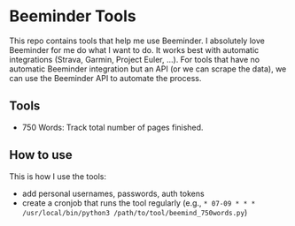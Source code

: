 # Beeminder Tools

This repo contains tools that help me use Beeminder. I absolutely love Beeminder for me do what I want to do. It works best with automatic integrations (Strava, Garmin, Project Euler, ...). For tools that have no automatic Beeminder integration but an API (or we can scrape the data), we can use the Beeminder API to automate the process.

## Tools

- 750 Words: Track total number of pages finished.

## How to use

This is how I use the tools:

- add personal usernames, passwords, auth tokens
- create a cronjob that runs the tool regularly (e.g., `* 07-09 * * * /usr/local/bin/python3 /path/to/tool/beemind_750words.py`)
